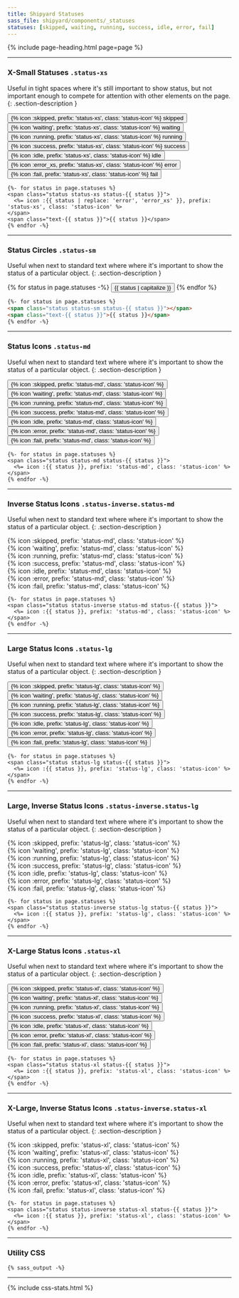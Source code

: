 ```yaml
---
title: Shipyard Statuses
sass_file: shipyard/components/_statuses
statuses: [skipped, waiting, running, success, idle, error, fail]
---
```


{% include page-heading.html page=page %}

---

### X-Small Statuses `.status-xs`
Useful in tight spaces where it's still important to show status, but not important enough to compete for attention with other elements on the page.
{: .section-description }

<div class="mb-25">
  <button tooltip="skipped" class="btn btn-secondary btn-xs rounded-pill mr-5">
    <span class="status status-skipped status-xs">{% icon :skipped, prefix: 'status-xs', class: 'status-icon' %}</span>
    <span class="text-sm medium ml-5 text-skipped">skipped</span>
  </button>
  <button tooltip="waiting" class="btn btn-secondary btn-xs rounded-pill mr-5">
    <span class="status status-waiting status-xs">{% icon 'waiting', prefix: 'status-xs', class: 'status-icon' %}</span>
    <span class="text-sm medium ml-5 text-waiting">waiting</span>
  </button>
  <button tooltip="running" class="btn btn-secondary btn-xs rounded-pill mr-5">
    <span class="status status-running status-xs">{% icon :running, prefix: 'status-xs', class: 'status-icon' %}</span>
    <span class="text-sm medium ml-5 text-running">running</span>
  </button>
  <button tooltip="success" class="btn btn-secondary btn-xs rounded-pill mr-5">
    <span class="status status-success status-xs">{% icon :success, prefix: 'status-xs', class: 'status-icon' %}</span>
    <span class="text-sm medium ml-5 text-success">success</span>
  </button>
  <button tooltip="idle" class="btn btn-secondary btn-xs rounded-pill mr-5">
    <span class="status status-idle status-xs">{% icon :idle, prefix: 'status-xs', class: 'status-icon' %}</span>
    <span class="text-sm medium ml-5 text-idle">idle</span>
  </button>
  <button tooltip="error" class="btn btn-secondary btn-xs rounded-pill mr-5">
    <span class="status status-error status-xs">{% icon :error_xs, prefix: 'status-xs', class: 'status-icon' %}</span>
    <span class="text-sm medium ml-5 text-error">error</span>
  </button>
  <button tooltip="fail" class="btn btn-secondary btn-xs rounded-pill mr-5">
    <span class="status status-fail status-xs">{% icon :fail, prefix: 'status-xs', class: 'status-icon' %}</span>
    <span class="text-sm medium ml-5 text-fail">fail</span>
  </button>
</div>

```erb
{%- for status in page.statuses %}
<span class="status status-xs status-{{ status }}">
  <%= icon :{{ status | replace: 'error', 'error_xs' }}, prefix: 'status-xs', class: 'status-icon' %>
</span>
<span class="text-{{ status }}">{{ status }}</span>
{% endfor -%}
```

---

### Status Circles `.status-sm`
Useful when next to standard text where where it's important to show the status of a particular object.
{: .section-description }

{% for status in page.statuses -%}
  <button class="btn btn-secondary btn-sm rounded-pill mr-5">
    <span class="status status-{{ status }} status-sm"></span>
    <span class="text-md medium ml-5 text-{{ status }}">{{ status | capitalize }}</span>
  </button>
{% endfor %}

```html
{%- for status in page.statuses %}
<span class="status status-sm status-{{ status }}"></span>
<span class="text-{{ status }}">{{ status }}</span>
{% endfor -%}
```

---

### Status Icons `.status-md`
Useful when next to standard text where where it's important to show the status of a particular object.
{: .section-description }

<button tooltip="skipped" class="mr-5">
  <span class="status status-skipped status-md">{% icon :skipped, prefix: 'status-md', class: 'status-icon' %}</span>
</button>
<button tooltip="waiting" class="mr-5">
  <span class="status status-waiting status-md">{% icon 'waiting', prefix: 'status-md', class: 'status-icon' %}</span>
</button>
<button tooltip="running" class="mr-5">
  <span class="status status-running status-md">{% icon :running, prefix: 'status-md', class: 'status-icon' %}</span>
</button>
<button tooltip="success" class="mr-5">
  <span class="status status-success status-md">{% icon :success, prefix: 'status-md', class: 'status-icon' %}</span>
</button>
<button tooltip="idle" class="mr-5">
  <span class="status status-idle status-md">{% icon :idle, prefix: 'status-md', class: 'status-icon' %}</span>
</button>
<button tooltip="error" class="mr-5">
  <span class="status status-error status-md">{% icon :error, prefix: 'status-md', class: 'status-icon' %}</span>
</button>
<button tooltip="fail" class="mr-5">
  <span class="status status-fail status-md">{% icon :fail, prefix: 'status-md', class: 'status-icon' %}</span>
</button>

```erb
{%- for status in page.statuses %}
<span class="status status-md status-{{ status }}">
  <%= icon :{{ status }}, prefix: 'status-md', class: 'status-icon' %>
</span>
{% endfor -%}
```

---

### Inverse Status Icons `.status-inverse.status-md`
Useful when next to standard text where where it's important to show the status of a particular object.
{: .section-description }

<div class="col-container m-0 align-center mb-30">
  <div class="status-skipped-bg p-20 pl-0 pr-0 col rounded rounded-left" tooltip="skipped">
    <span class="status status-inverse status-skipped status-md">
      {% icon :skipped, prefix: 'status-md', class: 'status-icon' %}
    </span>
  </div>
  <div class="status-waiting-bg p-20 pl-0 pr-0 col" tooltip="waiting">
    <span class="status status-inverse status-waiting status-md">
      {% icon 'waiting', prefix: 'status-md', class: 'status-icon' %}
    </span>
  </div>
  <div class="status-running-bg p-20 pl-0 pr-0 col" tooltip="running">
    <span class="status status-inverse status-running status-md">
      {% icon :running, prefix: 'status-md', class: 'status-icon' %}
    </span>
  </div>
  <div class="status-success-bg p-20 pl-0 pr-0 col" tooltip="success">
    <span class="status status-inverse status-success status-md">
      {% icon :success, prefix: 'status-md', class: 'status-icon' %}
    </span>
  </div>
  <div class="status-idle-bg p-20 pl-0 pr-0 col" tooltip="idle">
    <span class="status status-inverse status-idle status-md">
      {% icon :idle, prefix: 'status-md', class: 'status-icon' %}
    </span>
  </div>
  <div class="status-error-bg p-20 pl-0 pr-0 col" tooltip="error">
    <span class="status status-inverse status-error status-md">
      {% icon :error, prefix: 'status-md', class: 'status-icon' %}
    </span>
  </div>
  <div class="status-fail-bg p-20 pl-0 pr-0 col rounded rounded-right" tooltip="fail">
    <span class="status status-inverse status-fail status-md">
      {% icon :fail, prefix: 'status-md', class: 'status-icon' %}
    </span>
  </div>
</div>

```erb
{%- for status in page.statuses %}
<span class="status status-inverse status-md status-{{ status }}">
  <%= icon :{{ status }}, prefix: 'status-md', class: 'status-icon' %>
</span>
{% endfor -%}
```

---

### Large Status Icons `.status-lg`
Useful when next to standard text where where it's important to show the status of a particular object.
{: .section-description }

<button tooltip="skipped" class="mr-5">
  <span class="status status-skipped status-lg">{% icon :skipped, prefix: 'status-lg', class: 'status-icon' %}</span>
</button>
<button tooltip="waiting" class="mr-5">
  <span class="status status-waiting status-lg">{% icon 'waiting', prefix: 'status-lg', class: 'status-icon' %}</span>
</button>
<button tooltip="running" class="mr-5">
  <span class="status status-running status-lg">{% icon :running, prefix: 'status-lg', class: 'status-icon' %}</span>
</button>
<button tooltip="success" class="mr-5">
  <span class="status status-success status-lg">{% icon :success, prefix: 'status-lg', class: 'status-icon' %}</span>
</button>
<button tooltip="idle" class="mr-5">
  <span class="status status-idle status-lg">{% icon :idle, prefix: 'status-lg', class: 'status-icon' %}</span>
</button>
<button tooltip="error" class="mr-5">
  <span class="status status-error status-lg">{% icon :error, prefix: 'status-lg', class: 'status-icon' %}</span>
</button>
<button tooltip="fail" class="mr-5">
  <span class="status status-fail status-lg">{% icon :fail, prefix: 'status-lg', class: 'status-icon' %}</span>
</button>

```erb
{%- for status in page.statuses %}
<span class="status status-lg status-{{ status }}">
  <%= icon :{{ status }}, prefix: 'status-lg', class: 'status-icon' %>
</span>
{% endfor -%}
```

---

### Large, Inverse Status Icons `.status-inverse.status-lg`
Useful when next to standard text where where it's important to show the status of a particular object.
{: .section-description }

<div class="col-container m-0 align-center mb-30">
  <div class="status-skipped-bg p-20 pl-0 pr-0 col rounded rounded-left" tooltip="skipped">
    <span class="status status-inverse status-skipped status-lg">
      {% icon :skipped, prefix: 'status-lg', class: 'status-icon' %}
    </span>
  </div>
  <div class="status-waiting-bg p-20 pl-0 pr-0 col" tooltip="waiting">
    <span class="status status-inverse status-waiting status-lg">
      {% icon 'waiting', prefix: 'status-lg', class: 'status-icon' %}
    </span>
  </div>
  <div class="status-running-bg p-20 pl-0 pr-0 col" tooltip="running">
    <span class="status status-inverse status-running status-lg">
      {% icon :running, prefix: 'status-lg', class: 'status-icon' %}
    </span>
  </div>
  <div class="status-success-bg p-20 pl-0 pr-0 col" tooltip="success">
    <span class="status status-inverse status-success status-lg">
      {% icon :success, prefix: 'status-lg', class: 'status-icon' %}
    </span>
  </div>
  <div class="status-idle-bg p-20 pl-0 pr-0 col" tooltip="idle">
    <span class="status status-inverse status-idle status-lg">
      {% icon :idle, prefix: 'status-lg', class: 'status-icon' %}
    </span>
  </div>
  <div class="status-error-bg p-20 pl-0 pr-0 col" tooltip="error">
    <span class="status status-inverse status-error status-lg">
      {% icon :error, prefix: 'status-lg', class: 'status-icon' %}
    </span>
  </div>
  <div class="status-fail-bg p-20 pl-0 pr-0 col rounded rounded-right" tooltip="fail">
    <span class="status status-inverse status-fail status-lg">
      {% icon :fail, prefix: 'status-lg', class: 'status-icon' %}
    </span>
  </div>
</div>

```erb
{%- for status in page.statuses %}
<span class="status status-inverse status-lg status-{{ status }}">
  <%= icon :{{ status }}, prefix: 'status-lg', class: 'status-icon' %>
</span>
{% endfor -%}
```

---

### X-Large Status Icons `.status-xl`
Useful when next to standard text where where it's important to show the status of a particular object.
{: .section-description }

<button tooltip="skipped" class="mr-5">
  <span class="status status-skipped status-xl">{% icon :skipped, prefix: 'status-xl', class: 'status-icon' %}</span>
</button>
<button tooltip="waiting" class="mr-5">
  <span class="status status-waiting status-xl">{% icon 'waiting', prefix: 'status-xl', class: 'status-icon' %}</span>
</button>
<button tooltip="running" class="mr-5">
  <span class="status status-running status-xl">{% icon :running, prefix: 'status-xl', class: 'status-icon' %}</span>
</button>
<button tooltip="success" class="mr-5">
  <span class="status status-success status-xl">{% icon :success, prefix: 'status-xl', class: 'status-icon' %}</span>
</button>
<button tooltip="idle" class="mr-5">
  <span class="status status-idle status-xl">{% icon :idle, prefix: 'status-xl', class: 'status-icon' %}</span>
</button>
<button tooltip="error" class="mr-5">
  <span class="status status-error status-xl">{% icon :error, prefix: 'status-xl', class: 'status-icon' %}</span>
</button>
<button tooltip="fail">
  <span class="status status-fail status-xl">{% icon :fail, prefix: 'status-xl', class: 'status-icon' %}</span>
</button>

```erb
{%- for status in page.statuses %}
<span class="status status-xl status-{{ status }}">
  <%= icon :{{ status }}, prefix: 'status-xl', class: 'status-icon' %>
</span>
{% endfor -%}
```

---

### X-Large, Inverse Status Icons `.status-inverse.status-xl`
Useful when next to standard text where where it's important to show the status of a particular object.
{: .section-description }

<div class="col-container m-0 align-center mb-30">
  <div class="status-skipped-bg p-10 sm:p-20 pl-0 pr-0 col rounded rounded-left" tooltip="skipped">
    <span class="status status-inverse status-skipped status-xl">
      {% icon :skipped, prefix: 'status-xl', class: 'status-icon' %}
    </span>
  </div>
  <div class="status-waiting-bg p-10 sm:p-20 pl-0 pr-0 col" tooltip="waiting">
    <span class="status status-inverse status-waiting status-xl">
      {% icon 'waiting', prefix: 'status-xl', class: 'status-icon' %}
    </span>
  </div>
  <div class="status-running-bg p-10 sm:p-20 pl-0 pr-0 col" tooltip="running">
    <span class="status status-inverse status-running status-xl">
      {% icon :running, prefix: 'status-xl', class: 'status-icon' %}
    </span>
  </div>
  <div class="status-success-bg p-10 sm:p-20 pl-0 pr-0 col" tooltip="success">
    <span class="status status-inverse status-success status-xl">
      {% icon :success, prefix: 'status-xl', class: 'status-icon' %}
    </span>
  </div>
  <div class="status-idle-bg p-10 sm:p-20 pl-0 pr-0 col" tooltip="idle">
    <span class="status status-inverse status-idle status-xl">
      {% icon :idle, prefix: 'status-xl', class: 'status-icon' %}
    </span>
  </div>
  <div class="status-error-bg p-10 sm:p-20 pl-0 pr-0 col" tooltip="error">
    <span class="status status-inverse status-error status-xl">
      {% icon :error, prefix: 'status-xl', class: 'status-icon' %}
    </span>
  </div>
  <div class="status-fail-bg p-10 sm:p-20 pl-0 pr-0 col rounded rounded-right" tooltip="fail">
    <span class="status status-inverse status-fail status-xl">
      {% icon :fail, prefix: 'status-xl', class: 'status-icon' %}
    </span>
  </div>
</div>

```erb
{%- for status in page.statuses %}
<span class="status status-inverse status-xl status-{{ status }}">
  <%= icon :{{ status }}, prefix: 'status-xl', class: 'status-icon' %>
</span>
{% endfor -%}
```

---

### Utility CSS
```css
{% sass_output -%}
```

---

{% include css-stats.html %}
